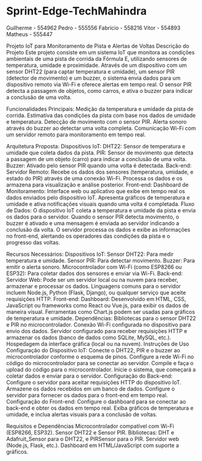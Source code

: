 # Sprint-Edge-TechMahindra

Guilherme - 554962
Pedro - 555556
Fabrício - 558216
Vitor - 554893
Matheus - 555447

Projeto IoT para Monitoramento de Pista e Alertas de Voltas
Descrição do Projeto
Este projeto consiste em um sistema IoT que monitora as condições ambientais de uma pista de corrida da Fórmula E, utilizando sensores de temperatura, umidade e proximidade. Através de um dispositivo com um sensor DHT22 (para captar temperatura e umidade), um sensor PIR (detector de movimento) e um buzzer, o sistema envia dados para um dispositivo remoto via Wi-Fi e oferece alertas em tempo real. O sensor PIR detecta a passagem de objetos, como carros, e ativa o buzzer para indicar a conclusão de uma volta.

Funcionalidades Principais:
Medição da temperatura e umidade da pista de corrida.
Estimativa das condições da pista com base nos dados de umidade e temperatura.
Detecção de movimento com o sensor PIR.
Alerta sonoro através do buzzer ao detectar uma volta completa.
Comunicação Wi-Fi com um servidor remoto para monitoramento em tempo real.

Arquitetura Proposta:
Dispositivos IoT:
DHT22: Sensor de temperatura e umidade que coleta dados da pista.
PIR: Sensor de movimento que detecta a passagem de um objeto (carro) para indicar a conclusão de uma volta.
Buzzer: Ativado pelo sensor PIR quando uma volta é detectada.
Back-end:
Servidor Remoto: Recebe os dados dos sensores (temperatura, umidade, e estado do PIR) através de uma conexão Wi-Fi. Processa os dados e os armazena para visualização e análise posterior.
Front-end:
Dashboard de Monitoramento: Interface web ou aplicativo que exibe em tempo real os dados enviados pelo dispositivo IoT. Apresenta gráficos de temperatura e umidade e ativa notificações visuais quando uma volta é completada.
Fluxo de Dados:
O dispositivo IoT coleta a temperatura e umidade da pista e envia os dados para o servidor.
Quando o sensor PIR detecta movimento, o buzzer é ativado e uma mensagem é enviada ao servidor indicando a conclusão da volta.
O servidor processa os dados e exibe as informações no front-end, alertando os operadores das condições da pista e o progresso das voltas.

Recursos Necessários:
Dispositivos IoT:
Sensor DHT22: Para medir temperatura e umidade.
Sensor PIR: Para detectar movimento.
Buzzer: Para emitir o alerta sonoro.
Microcontrolador com Wi-Fi (como ESP8266 ou ESP32): Para coletar dados dos sensores e enviar via Wi-Fi.
Back-end:
Servidor Web: Pode ser um servidor local ou na nuvem para receber, armazenar e processar os dados. Linguagens comuns para o servidor incluem Node.js, Python (Flask, Django), ou qualquer serviço que aceite requisições HTTP.
Front-end:
Dashboard: Desenvolvido em HTML, CSS, JavaScript ou frameworks como React ou Vue.js, para exibir os dados de maneira visual. Ferramentas como Chart.js podem ser usadas para gráficos de temperatura e umidade.
Dependências:
Bibliotecas para o sensor DHT22 e PIR no microcontrolador.
Conexão Wi-Fi configurada no dispositivo para envio dos dados.
Servidor configurado para receber requisições HTTP e armazenar os dados (banco de dados como SQLite, MySQL, etc.).
Hospedagem da interface gráfica (local ou na nuvem).
Instruções de Uso
Configuração do Dispositivo IoT:
Conecte o DHT22, PIR e o buzzer ao microcontrolador conforme o esquema de pinos.
Configure a rede Wi-Fi no código do microcontrolador para se conectar ao servidor.
Compile e faça o upload do código para o microcontrolador.
Inicie o sistema, que começará a coletar dados e enviar para o servidor.
Configuração do Back-end:
Configure o servidor para aceitar requisições HTTP do dispositivo IoT.
Armazene os dados recebidos em um banco de dados.
Configure o servidor para fornecer os dados para o front-end em tempo real.
Configuração do Front-end:
Configure o dashboard para se conectar ao back-end e obter os dados em tempo real.
Exiba gráficos de temperatura e umidade, e inclua alertas visuais para a conclusão de voltas.

Requisitos e Dependências
Microcontrolador compatível com Wi-Fi (ESP8266, ESP32).
Sensor DHT22 e Sensor PIR.
Bibliotecas: DHT e Adafruit_Sensor para o DHT22, e PIRSensor para o PIR.
Servidor web (Node.js, Flask, etc.).
Dashboard em HTML/JavaScript com suporte a gráficos.
